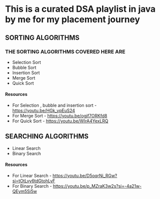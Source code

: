 # This is a curated DSA playlist in java by me for my placement journey

## SORTING ALGORITHMS

### THE SORTING ALGORITHMS COVERED HERE ARE

- Selection Sort
- Bubble Sort
- Insertion Sort
- Merge Sort
- Quick Sort

#### Resources

- For Selection , bubble and insertion sort - https://youtu.be/HGk_ypEuS24
- For Merge Sort - https://youtu.be/ogjf7ORKfd8
- For Quick Sort - https://youtu.be/WIrA4YexLRQ

## SEARCHING ALGORITHMS

- Linear Search
- Binary Search

 #### Resources

 - For Linear Search - https://youtu.be/D5oqrNi_RGw?si=tOtLvy6tdGtohLyF
 - For Binary Search - https://youtu.be/p_MZraK3w2s?si=-4a21w-QEym5Si5w
